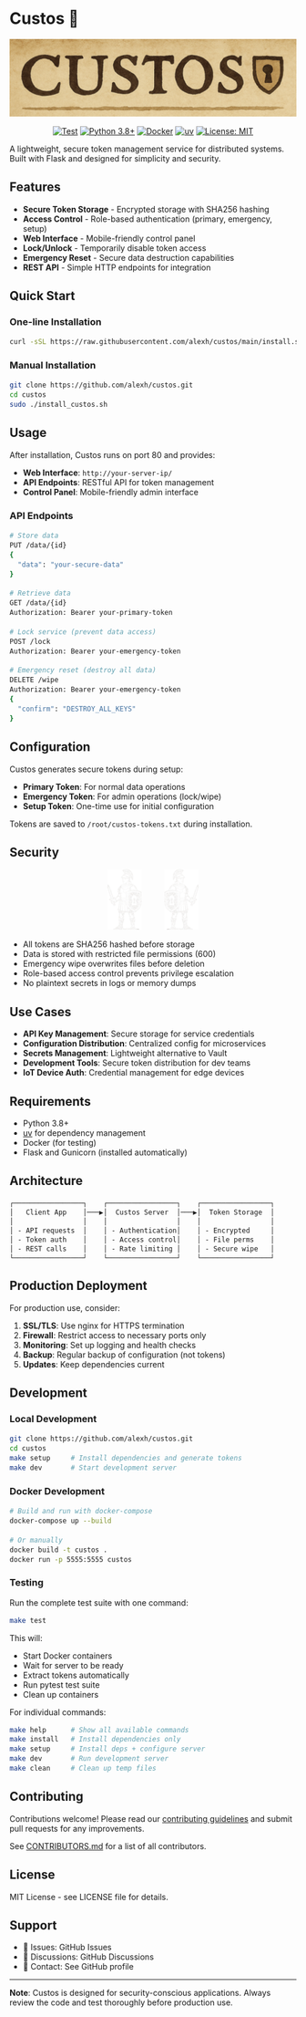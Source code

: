# Custos 🔐

![Custos Banner](banner.png)

<div align="center">

[![Test](https://github.com/alexh/custos/actions/workflows/test.yml/badge.svg)](https://github.com/alexh/custos/actions/workflows/test.yml)
[![Python 3.8+](https://img.shields.io/badge/python-3.8+-blue.svg)](https://www.python.org/downloads/)
[![Docker](https://img.shields.io/badge/docker-%230db7ed.svg?style=flat&logo=docker&logoColor=white)](https://www.docker.com/)
[![uv](https://img.shields.io/endpoint?url=https://raw.githubusercontent.com/astral-sh/uv/main/assets/badge/v0.json)](https://github.com/astral-sh/uv)
[![License: MIT](https://img.shields.io/badge/License-MIT-yellow.svg)](https://opensource.org/licenses/MIT)

</div>

A lightweight, secure token management service for distributed systems. Built with Flask and designed for simplicity and security.

## Features

- **Secure Token Storage** - Encrypted storage with SHA256 hashing
- **Access Control** - Role-based authentication (primary, emergency, setup)
- **Web Interface** - Mobile-friendly control panel
- **Lock/Unlock** - Temporarily disable token access
- **Emergency Reset** - Secure data destruction capabilities
- **REST API** - Simple HTTP endpoints for integration

## Quick Start

### One-line Installation

```bash
curl -sSL https://raw.githubusercontent.com/alexh/custos/main/install.sh | bash
```

### Manual Installation

```bash
git clone https://github.com/alexh/custos.git
cd custos
sudo ./install_custos.sh
```

## Usage

After installation, Custos runs on port 80 and provides:

- **Web Interface**: `http://your-server-ip/`
- **API Endpoints**: RESTful API for token management
- **Control Panel**: Mobile-friendly admin interface

### API Endpoints

```bash
# Store data
PUT /data/{id}
{
  "data": "your-secure-data"
}

# Retrieve data
GET /data/{id}
Authorization: Bearer your-primary-token

# Lock service (prevent data access)
POST /lock
Authorization: Bearer your-emergency-token

# Emergency reset (destroy all data)
DELETE /wipe
Authorization: Bearer your-emergency-token
{
  "confirm": "DESTROY_ALL_KEYS"
}
```

## Configuration

Custos generates secure tokens during setup:

- **Primary Token**: For normal data operations
- **Emergency Token**: For admin operations (lock/wipe)
- **Setup Token**: One-time use for initial configuration

Tokens are saved to `/root/custos-tokens.txt` during installation.

## Security

<div align="center">
<img src="guard_white.png" width="60"> &nbsp;&nbsp;&nbsp;&nbsp;&nbsp;&nbsp;&nbsp;&nbsp; <img src="guard_white_reversed.png" width="60">
</div>

- All tokens are SHA256 hashed before storage
- Data is stored with restricted file permissions (600)
- Emergency wipe overwrites files before deletion
- Role-based access control prevents privilege escalation
- No plaintext secrets in logs or memory dumps

## Use Cases

- **API Key Management**: Secure storage for service credentials
- **Configuration Distribution**: Centralized config for microservices
- **Secrets Management**: Lightweight alternative to Vault
- **Development Tools**: Secure token distribution for dev teams
- **IoT Device Auth**: Credential management for edge devices

## Requirements

- Python 3.8+
- [uv](https://docs.astral.sh/uv/) for dependency management
- Docker (for testing)
- Flask and Gunicorn (installed automatically)

## Architecture

```
┌─────────────────┐    ┌─────────────────┐    ┌─────────────────┐
│   Client App    │───▶│  Custos Server  │───▶│  Token Storage  │
│                 │    │                 │    │                 │
│ - API requests  │    │ - Authentication│    │ - Encrypted     │
│ - Token auth    │    │ - Access control│    │ - File perms    │
│ - REST calls    │    │ - Rate limiting │    │ - Secure wipe   │
└─────────────────┘    └─────────────────┘    └─────────────────┘
```

## Production Deployment

For production use, consider:

1. **SSL/TLS**: Use nginx for HTTPS termination
2. **Firewall**: Restrict access to necessary ports only
3. **Monitoring**: Set up logging and health checks
4. **Backup**: Regular backup of configuration (not tokens)
5. **Updates**: Keep dependencies current

## Development

### Local Development

```bash
git clone https://github.com/alexh/custos.git
cd custos
make setup     # Install dependencies and generate tokens
make dev       # Start development server
```

### Docker Development

```bash
# Build and run with docker-compose
docker-compose up --build

# Or manually
docker build -t custos .
docker run -p 5555:5555 custos
```

### Testing

Run the complete test suite with one command:

```bash
make test
```

This will:
- Start Docker containers
- Wait for server to be ready
- Extract tokens automatically
- Run pytest test suite
- Clean up containers

For individual commands:
```bash
make help      # Show all available commands
make install   # Install dependencies only
make setup     # Install deps + configure server
make dev       # Run development server
make clean     # Clean up temp files
```

## Contributing

Contributions welcome! Please read our [contributing guidelines](CONTRIBUTING.md) and submit pull requests for any improvements.

See [CONTRIBUTORS.md](CONTRIBUTORS.md) for a list of all contributors.

## License

MIT License - see LICENSE file for details.

## Support

- 🐛 Issues: GitHub Issues
- 💬 Discussions: GitHub Discussions
- 📧 Contact: See GitHub profile

---

**Note**: Custos is designed for security-conscious applications. Always review the code and test thoroughly before production use.